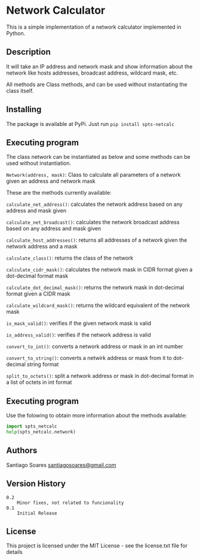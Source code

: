 # Network Calculator
This is a simple implementation of a network calculator implemented in Python.

## Description
It will take an IP address and network mask and show information about the network like hosts addresses, broadcast address, wildcard mask, etc.

All methods are Class methods, and can be used without instantiating the class itself.

## Installing
The package is available at PyPi. Just run `pip install spts-netcalc`

## Executing program

The class network can be instantiated as below and some methods can be used without instantiation.

`Network(address, mask)`: Class to calculate all parameters of a network given an address and network mask

These are the methods currently available:

`calculate_net_address()`: calculates the network address based on any address and mask given

`calculate_net_broadcast()`: calculates the network broadcast address based on any address and mask given

`calculate_host_addresses()`: returns all addresses of a network given the network address and a mask

`calculate_class()`: returns the class of the network

`calculate_cidr_mask()`: calculates the network mask in CIDR format given a dot-decimal format mask

`calculate_dot_decimal_mask()`: returns the network mask in dot-decimal format given a CIDR mask

`calculate_wildcard_mask()`: returns the wildcard equivalent of the network mask

`is_mask_valid()`: verifies if the given network mask is valid

`is_address_valid()`: verifies if the network address is valid

`convert_to_int()`: converts a network address or mask in an int number

`convert_to_string()`: converts a netwirk address or mask from it to dot-decimal string format 

`split_to_octets()`: split a network address or mask in dot-decimal format in a list of octets in int format

## Executing program
Use the folowing to obtain more information about the methods available:

```python
import spts_netcalc
help(spts_netcalc.network)
```

## Authors

Santiago Soares <santiagosoares@gmail.com>

## Version History

    0.2
        Minor fixes, not related to funcionality
    0.1
        Initial Release

## License

This project is licensed under the MIT License - see the license.txt file for details
